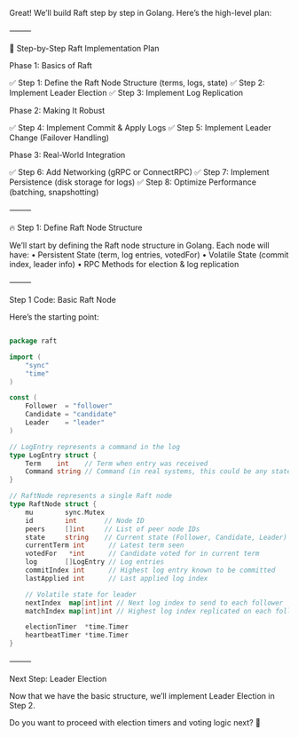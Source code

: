 Great! We’ll build Raft step by step in Golang. Here’s the high-level plan:

⸻

🚀 Step-by-Step Raft Implementation Plan

Phase 1: Basics of Raft

✅ Step 1: Define the Raft Node Structure (terms, logs, state)
✅ Step 2: Implement Leader Election
✅ Step 3: Implement Log Replication

Phase 2: Making It Robust

✅ Step 4: Implement Commit & Apply Logs
✅ Step 5: Implement Leader Change (Failover Handling)

Phase 3: Real-World Integration

✅ Step 6: Add Networking (gRPC or ConnectRPC)
✅ Step 7: Implement Persistence (disk storage for logs)
✅ Step 8: Optimize Performance (batching, snapshotting)

⸻

🔥 Step 1: Define Raft Node Structure

We’ll start by defining the Raft node structure in Golang.
Each node will have:
	•	Persistent State (term, log entries, votedFor)
	•	Volatile State (commit index, leader info)
	•	RPC Methods for election & log replication

⸻

Step 1 Code: Basic Raft Node

Here’s the starting point:

```go

package raft

import (
	"sync"
	"time"
)

const (
	Follower  = "follower"
	Candidate = "candidate"
	Leader    = "leader"
)

// LogEntry represents a command in the log
type LogEntry struct {
	Term    int    // Term when entry was received
	Command string // Command (in real systems, this could be any state machine command)
}

// RaftNode represents a single Raft node
type RaftNode struct {
	mu        sync.Mutex
	id        int       // Node ID
	peers     []int     // List of peer node IDs
	state     string    // Current state (Follower, Candidate, Leader)
	currentTerm int      // Latest term seen
	votedFor   *int      // Candidate voted for in current term
	log       []LogEntry // Log entries
	commitIndex int      // Highest log entry known to be committed
	lastApplied int      // Last applied log index

	// Volatile state for leader
	nextIndex  map[int]int // Next log index to send to each follower
	matchIndex map[int]int // Highest log index replicated on each follower

	electionTimer  *time.Timer
	heartbeatTimer *time.Timer
}
```

⸻

Next Step: Leader Election

Now that we have the basic structure, we’ll implement Leader Election in Step 2.

Do you want to proceed with election timers and voting logic next? 🚀
